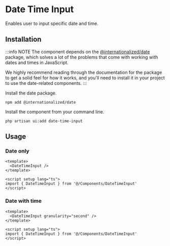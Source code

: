 # Date Time Input

Enables user to input specific date and time.

<ComponentSource
  source="components/date-time-input"
  primitive="https://reka-ui.com/docs/components/date-field"
/>

<ComponentPreview name="DateTimeInput" />

## Installation

:::info NOTE
The component depends on the [@internationalized/date](https://react-spectrum.adobe.com/internationalized/date/index.html) package, which solves a lot of the problems that come with working with dates and times in JavaScript.

We highly recommend reading through the documentation for the package to get a solid feel for how it works, and you'll need to install it in your project to use the date-related components.
:::

Install the date package.

```shell
npm add @internationalized/date
```

Install the component from your command line.

```shell
php artisan ui:add date-time-input
```

## Usage

### Date only

```vue
<template>
  <DateTimeInput />
</template>

<script setup lang="ts">
import { DateTimeInput } from '@/Components/DateTimeInput'
</script>
```

### Date with time

```vue
<template>
  <DateTimeInput granularity="second" />
</template>

<script setup lang="ts">
import { DateTimeInput } from '@/Components/DateTimeInput'
</script>
```

